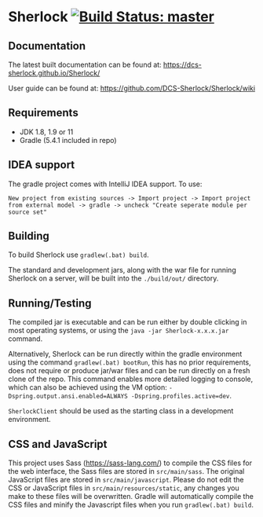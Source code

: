 # Sherlock  [![Build Status: master](https://travis-ci.org/DCS-Sherlock/Sherlock.svg?branch=master)](https://travis-ci.org/DCS-Sherlock/Sherlock?branch=master)

<!----- Branch: --->

<!----- Version: --->

## Documentation
The latest built documentation can be found at: https://dcs-sherlock.github.io/Sherlock/

User guide can be found at: https://github.com/DCS-Sherlock/Sherlock/wiki

## Requirements
  - JDK 1.8, 1.9 or 11
  - Gradle (5.4.1 included in repo)


## IDEA support
The gradle project comes with IntelliJ IDEA support. To use: 

```New project from existing sources -> Import project -> Import project from external model -> gradle -> uncheck "Create seperate module per source set"```


## Building
To build Sherlock use `gradlew(.bat) build`.

The standard and development jars, along with the war file for running Sherlock on a server, will be built into the `./build/out/` directory.

## Running/Testing
The compiled jar is executable and can be run either by double clicking in most operating systems, or using the `java -jar Sherlock-x.x.x.jar` command.

Alternatively, Sherlock can be run directly within the gradle environment using the command `gradlew(.bat) bootRun`, this has no prior requirements, does not require or produce jar/war files and can be run directly on a fresh clone of the repo. This command enables more detailed logging to console, which can also be achieved using the VM option: `-Dspring.output.ansi.enabled=ALWAYS -Dspring.profiles.active=dev`.

`SherlockClient` should be used as the starting class in a development environment.

## CSS and JavaScript
This project uses Sass (https://sass-lang.com/) to compile the CSS files for the web interface, the Sass files are stored in `src/main/sass`. The original JavaScript files are stored in `src/main/javascript`. Please do not edit the CSS or JavaScript files in `src/main/resources/static`, any changes you make to these files will be overwritten. Gradle will automatically compile the CSS files and minify the Javascript files when you run `gradlew(.bat) build`.
